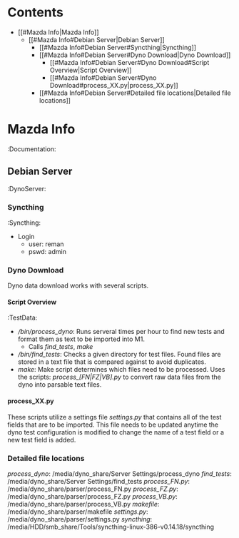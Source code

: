 # Contents
  - [[#Mazda Info|Mazda Info]]
    - [[#Mazda Info#Debian Server|Debian Server]]
      - [[#Mazda Info#Debian Server#Syncthing|Syncthing]]
      - [[#Mazda Info#Debian Server#Dyno Download|Dyno Download]]
        - [[#Mazda Info#Debian Server#Dyno Download#Script Overview|Script Overview]]
        - [[#Mazda Info#Debian Server#Dyno Download#process_XX.py|process_XX.py]]
      - [[#Mazda Info#Debian Server#Detailed file locations|Detailed file locations]]

# Mazda Info
:Documentation:
## Debian Server
:DynoServer:
### Syncthing
:Syncthing:
  - Login
    - user: reman
    - pswd: admin

### Dyno Download

Dyno data download works with several scripts.

#### Script Overview
:TestData:
  - */bin/process_dyno*: Runs serveral times per hour to find new tests and
   format them as text to be imported into M1.
    - Calls *find_tests*, *make*
  - */bin/find_tests*: Checks a given directory for test files. Found files are
    stored in a text file that is compared against to avoid duplicates.
  - *make*: Make script determines which files need to be processed. Uses the
    scripts: *process_[FN|FZ|VB].py* to convert raw data files from the dyno into
    parsable text files.

#### process_XX.py

These scripts utilize a settings file *settings.py* that contains all of the
test fields that are to be imported. This file needs to be updated anytime the
dyno test configuration is modified to change the name of a test field or a new
test field is added.

### Detailed file locations

*process_dyno*:  /media/dyno_share/Server Settings/process_dyno
*find_tests*:    /media/dyno_share/Server Settings/find_tests
*process_FN.py*: /media/dyno_share/parser/process_FN.py
*process_FZ.py*: /media/dyno_share/parser/process_FZ.py
*process_VB.py*: /media/dyno_share/parser/process_VB.py
*makefile*:      /media/dyno_share/parser/makefile
*settings.py*:   /media/dyno_share/parser/settings.py
*syncthing*:     /media/HDD/smb_share/Tools/syncthing-linux-386-v0.14.18/syncthing
